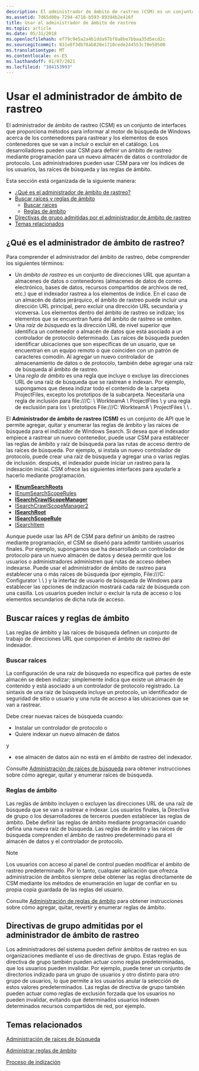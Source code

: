 ```yaml
---
description: El administrador de ámbito de rastreo (CSM) es un conjunto de interfaces que proporciona métodos para informar al motor de búsqueda de Windows acerca de los contenedores para rastrear y los elementos de esos contenedores que se van a incluir o excluir en el catálogo.
ms.assetid: 7d65d00a-7294-4718-b593-89394b2e416f
title: Usar el administrador de ámbito de rastreo
ms.topic: article
ms.date: 05/31/2018
ms.openlocfilehash: ef79c9e5a2a4b1dda97bf8a8be7bbaa35d5ecd2c
ms.sourcegitcommit: 831e8f3db78ab820e1710cede244553c70e50500
ms.translationtype: MT
ms.contentlocale: es-ES
ms.lasthandoff: 01/07/2021
ms.locfileid: "104153993"
---
```

# <a name="using-the-crawl-scope-manager"></a>Usar el administrador de ámbito de rastreo

El administrador de ámbito de rastreo (CSM) es un conjunto de interfaces que proporciona métodos para informar al motor de búsqueda de Windows acerca de los contenedores para rastrear y los elementos de esos contenedores que se van a incluir o excluir en el catálogo. Los desarrolladores pueden usar CSM para definir un ámbito de rastreo mediante programación para un nuevo almacén de datos o controlador de protocolo. Los administradores pueden usar CSM para ver los índices de los usuarios, las raíces de búsqueda y las reglas de ámbito.

Esta sección está organizada de la siguiente manera:

-   [¿Qué es el administrador de ámbito de rastreo?](#what-is-the-crawl-scope-manager)
-   [Buscar raíces y reglas de ámbito](#search-roots-and-scope-rules)
    -   [Buscar raíces](#search-roots-and-scope-rules)
    -   [Reglas de ámbito](#scope-rules)
-   [Directivas de grupo admitidas por el administrador de ámbito de rastreo](#group-policies-supported-by-the-crawl-scope-manager)
-   [Temas relacionados](#related-topics)

## <a name="what-is-the-crawl-scope-manager"></a>¿Qué es el administrador de ámbito de rastreo?

Para comprender el administrador del ámbito de rastreo, debe comprender los siguientes términos:

-   Un *ámbito de rastreo* es un conjunto de direcciones URL que apuntan a almacenes de datos o contenedores (almacenes de datos de correo electrónico, bases de datos, recursos compartidos de archivos de red, etc.) que el indexador rastrea a los elementos de índice. En el caso de un almacén de datos jerárquico, el ámbito de rastreo puede incluir una dirección URL principal, pero excluir una dirección URL secundaria y viceversa. Los elementos dentro del ámbito de rastreo se indizan; los elementos que se encuentran fuera del ámbito de rastreo se omiten.
-   Una *raíz de búsqueda* es la dirección URL de nivel superior que identifica un contenedor o almacén de datos que está asociado a un controlador de protocolo determinado. Las raíces de búsqueda pueden identificar ubicaciones que son específicas de un usuario, que se encuentran en un equipo remoto o que coinciden con un patrón de caracteres comodín. Al agregar un nuevo controlador de almacenamiento de datos o de protocolo, también debe agregar una raíz de búsqueda al ámbito de rastreo.
-   Una *regla de ámbito* es una regla que incluye o excluye las direcciones URL de una raíz de búsqueda que se rastrean e indexan. Por ejemplo, supongamos que desea indizar todo el contenido de la carpeta ProjectFiles, excepto los prototipos de la subcarpeta. Necesitaría una regla de inclusión para file:///C: \\ WorkteamA \\ ProjectFiles \\ y una regla de exclusión para los \\ prototipos File:///C: WorkteamA \\ ProjectFiles \\ \\ .

El **Administrador de ámbito de rastreo (CSM)** es un conjunto de API que le permite agregar, quitar y enumerar las reglas de ámbito y las raíces de búsqueda para el indizador de Windows Search. Si desea que el indexador empiece a rastrear un nuevo contenedor, puede usar CSM para establecer las reglas de ámbito y raíz de búsqueda para las rutas de acceso dentro de las raíces de búsqueda. Por ejemplo, si instala un nuevo controlador de protocolo, puede crear una raíz de búsqueda y agregar una o varias reglas de inclusión. después, el indexador puede iniciar un rastreo para la indexación inicial. CSM ofrece las siguientes interfaces para ayudarle a hacerlo mediante programación.

-   [**IEnumSearchRoots**](/windows/desktop/api/Searchapi/nn-searchapi-ienumsearchroots)
-   [IEnumSearchScopeRules](/windows/win32/api/searchapi/nn-searchapi-ienumsearchscoperules)
-   [**ISearchCrawlScopeManager**](/windows/desktop/api/Searchapi/nn-searchapi-isearchcrawlscopemanager)
-   [ISearchCrawlScopeManager2](/windows/win32/api/searchapi/nn-searchapi-isearchcrawlscopemanager2)
-   [**ISearchRoot**](/windows/desktop/api/Searchapi/nn-searchapi-isearchroot)
-   [**ISearchScopeRule**](/windows/desktop/api/Searchapi/nn-searchapi-isearchscoperule)
-   [ISearchItem](./-search-isearchitem.md)

Aunque puede usar las API de CSM para definir un ámbito de rastreo mediante programación, el CSM se diseñó para admitir también usuarios finales. Por ejemplo, supongamos que ha desarrollado un controlador de protocolo para un nuevo almacén de datos y desea permitir que los usuarios o administradores administren qué rutas de acceso deben indexarse. Puede usar el administrador de ámbito de rastreo para establecer una o más raíces de búsqueda (por ejemplo, File:///C: Configurator \\ \\ ) y la interfaz de usuario de búsqueda de Windows para establecer las opciones de indización mostrará cada raíz de búsqueda con una casilla. Los usuarios pueden incluir o excluir la ruta de acceso o los elementos secundarios de dicha ruta de acceso.

## <a name="search-roots-and-scope-rules"></a>Buscar raíces y reglas de ámbito

Las reglas de ámbito y las raíces de búsqueda definen un conjunto de trabajo de direcciones URL que componen el ámbito de rastreo del indexador.

### <a name="search-roots"></a>Buscar raíces

La configuración de una raíz de búsqueda no especifica qué partes de este almacén se deben indizar; simplemente indica que existe un almacén de contenido y está asociado a un controlador de protocolo registrado. La sintaxis de una raíz de búsqueda incluye un protocolo, un identificador de seguridad de sitio o usuario y una ruta de acceso a las ubicaciones que se van a rastrear.

Debe crear nuevas raíces de búsqueda cuando:

-   Instalar un controlador de protocolo o
-   Quiere indexar un nuevo almacén de datos

y

-   ese almacén de datos aún no está en el ámbito de rastreo del indexador.

Consulte [Administración de raíces de búsqueda](-search-3x-wds-extidx-csm-searchroots.md) para obtener instrucciones sobre cómo agregar, quitar y enumerar raíces de búsqueda.

### <a name="scope-rules"></a>Reglas de ámbito

Las reglas de ámbito incluyen o excluyen las direcciones URL de una raíz de búsqueda que se van a rastrear e indexar. Los usuarios finales, la Directiva de grupo o los desarrolladores de terceros pueden establecer las reglas de ámbito. Debe definir las reglas de ámbito mediante programación cuando defina una nueva raíz de búsqueda. Las reglas de ámbito y las raíces de búsqueda comprenden el ámbito de rastreo predeterminado para el almacén de datos y el controlador de protocolo.

> [!Note]  
> Los usuarios con acceso al panel de control pueden modificar el ámbito de rastreo predeterminado. Por lo tanto, cualquier aplicación que ofrezca administración de ámbitos siempre debe obtener las reglas directamente de CSM mediante los métodos de enumeración en lugar de confiar en su propia copia guardada de las reglas del usuario.

 

Consulte [Administración de reglas de ámbito](-search-3x-wds-extidx-csm-scoperules.md) para obtener instrucciones sobre cómo agregar, quitar, revertir y enumerar reglas de ámbito.

## <a name="group-policies-supported-by-the-crawl-scope-manager"></a>Directivas de grupo admitidas por el administrador de ámbito de rastreo

Los administradores del sistema pueden definir ámbitos de rastreo en sus organizaciones mediante el uso de directivas de grupo. Estas reglas de directiva de grupo también pueden actuar como reglas predeterminadas, que los usuarios pueden invalidar. Por ejemplo, puede tener un conjunto de directorios indizado para un grupo de usuarios y otro distinto para otro grupo de usuarios, lo que permite a los usuarios anular la selección de estos valores predeterminados. Las reglas de directiva de grupo también pueden actuar como reglas de exclusión forzada que los usuarios no pueden invalidar, evitando que determinados usuarios indexen determinados recursos compartidos de red, por ejemplo.

## <a name="related-topics"></a>Temas relacionados

<dl> <dt>

[Administración de raíces de búsqueda](-search-3x-wds-extidx-csm-searchroots.md)
</dt> <dt>

[Administrar reglas de ámbito](-search-3x-wds-extidx-csm-scoperules.md)
</dt> <dt>

[Proceso de indización](-search-indexing-process-overview.md)
</dt> </dl>

 

 
